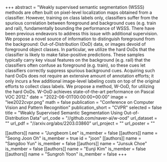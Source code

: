 +++
abstract = "Weakly supervised semantic segmentation (WSSS) methods are often built on pixel-level localization maps obtained from a classifier. However, training on class labels only, classifiers suffer from the spurious correlation between foreground and background cues (e.g. train and rail), fundamentally bounding the performance of WSSS. There have been previous endeavors to address this issue with additional supervision. We propose a novel source of information to distinguish foreground from the background: Out-of-Distribution (OoD) data, or images devoid of foreground object classes. In particular, we utilize the hard OoDs that the classifier is likely to make false-positive predictions. These samples typically carry key visual features on the background (e.g. rail) that the classifiers often confuse as foreground (e.g. train), so these cues let classifiers correctly suppress spurious background cues. Acquiring such hard OoDs does not require an extensive amount of annotation efforts; it only incurs a few additional image-level labeling costs on top of the original efforts to collect class labels. We propose a method, W-OoD, for utilizing the hard OoDs. W-OoD achieves state-of-the-art performance on Pascal VOC 2012."
date = "2022-06-01T00:00:00+00:00"
image = "lee2022cvpr.png"
math = false
publication = "Conference on Computer Vision and Pattern Recognition"
publication_short = "CVPR"
selected = false
title = "Weakly Supervised Semantic Segmentation Using Out-of-Distribution Data"
url_code = "//github.com/naver-ai/w-ood"
url_dataset = ""
url_pdf = "//arxiv.org/abs/2203.03860"
url_project = ""
url_poster = ""

[[authors]]
    name = "Jungbeom Lee"
    is_member = false
[[authors]]
    name = "Seong Joon Oh"
    is_member = true
    id = "joon"
[[authors]]
    name = "Sangdoo Yun"
    is_member = false
[[authors]]
    name = "Junsuk Choe"
    is_member = false
[[authors]]
    name = "Eunji Kim"
    is_member = false
[[authors]]
    name = "Sungroh Yoon"
    is_member = false
+++
